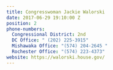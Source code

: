 ```yaml
---
title: Congresswoman Jackie Walorski
date: 2017-06-29 19:10:00 Z
position: 2
phone-numbers:
  Congressional District: 2nd
  DC Office: " (202) 225-3915"
  Mishawaka Office: "(574) 204-2645 "
  Rochester Office: "(574) 223-4373"
website: https://walorski.house.gov/
---
```


